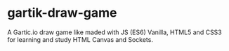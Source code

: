 # gartik-draw-game
A Gartic.io draw game like maded with JS (ES6) Vanilla, HTML5 and CSS3 for learning and study HTML Canvas and Sockets.
